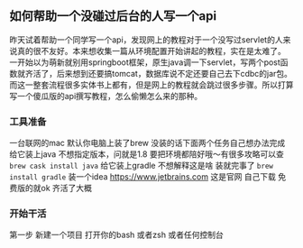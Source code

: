 ## 如何帮助一个没碰过后台的人写一个api

昨天试着帮助一个同学写一个api，发现网上的教程对于一个没写过servlet的人来说真的很不友好。本来想收集一篇从环境配置开始讲起的教程，实在是太难了。 一开始以为萌新就别用springboot框架，原生java调一下servlet，写两个post函数就齐活了，后来想到还要搞tomcat，数据库说不定还要自己去下cdbc的jar包。而这一整套流程很多实体书上都有，但是网上的教程就会跳过很多步骤。所以打算写一个傻瓜版的api撰写教程，怎么偷懒怎么来的那种。

### 工具准备

一台联网的mac 默认你电脑上装了brew 没装的话下面两个任务自己想办法完成
给它装上java 不想指定版本，问就是1.8 要把环境都陪好哦～有很多攻略可以查 
`brew cask install java` 
给它装上gradle 不想解释这是啥 装就完事了
`brew install gradle`
装一个idea 
https://www.jetbrains.com 这是官网 自己下载 免费版的就ok
齐活了大概

### 开始干活
第一步 新建一个项目 打开你的bash 或者zsh 或者任何控制台
